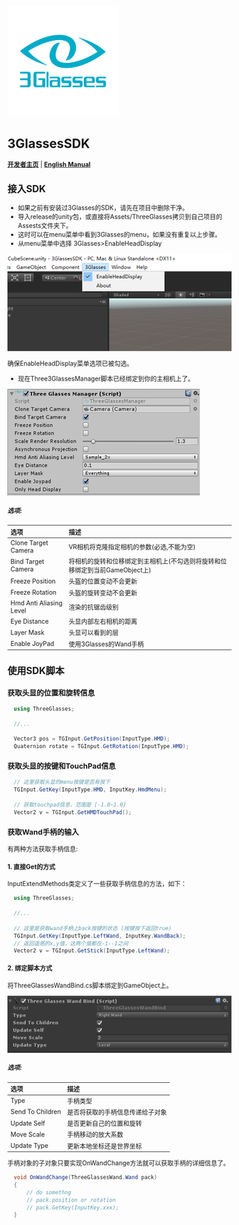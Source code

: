 ![img](./README/icon.png)

# 3GlassesSDK

**[开发者主页](http://dev.vrshow.com/)** | **[English Manual](./README.md)**

## 接入SDK

- 如果之前有安装过3Glasses的SDK，请先在项目中删除干净。
- 导入release的unity包，或直接将Assets/ThreeGlasses拷贝到自己项目的Assests文件夹下。
- 这时可以在menu菜单中看到3Glasses的menu，如果没有重复以上步骤。
- 从menu菜单中选择 3Glasses>EnableHeadDisplay

![img](./README/EnableHeadDisplay.png)

确保EnableHeadDisplay菜单选项已被勾选。

- 现在Three3GlassesManager脚本已经绑定到你的主相机上了。

![img](./README/TreeGlassesCameraProperty.png)

##### 选项:

| 选项                    | 描述                                                                    |
| :---------------------- | :--------------------------------------------------------------------- |
| Clone Target Camera     | VR相机将克隆指定相机的参数(必选,不能为空)                                 |
| Bind Target Camera      | 将相机的旋转和位移绑定到主相机上(不勾选则将旋转和位移绑定到当前GameObject上) |
| Freeze Position         | 头盔的位置变动不会更新                                                   |
| Freeze Rotation         | 头盔的旋转变动不会更新                                                   |
| Hmd Anti Aliasing Level | 渲染的抗锯齿级别                                                        |
| Eye Distance            | 头显内部左右相机的距离                                                   |
| Layer Mask              | 头显可以看到的层                                                        |
| Enable JoyPad           | 使用3Glasses的Wand手柄                                                 |

## 使用SDK脚本

### 获取头显的位置和旋转信息

```csharp
  using ThreeGlasses;

  //...

  Vector3 pos = TGInput.GetPosition(InputType.HMD);
  Quaternion rotate = TGInput.GetRotation(InputType.HMD);
```

### 获取头显的按键和TouchPad信息

```csharp
  // 这里获取头显的menu按键是否有按下
  TGInput.GetKey(InputType.HMD, InputKey.HmdMenu);

  // 获取touchpad信息，范围是 [-1.0~1.0]
  Vector2 v = TGInput.GetHMDTouchPad();
```

### 获取Wand手柄的输入

  有两种方法获取手柄信息:

#### 1. 直接Get的方式

InputExtendMethods类定义了一些获取手柄信息的方法，如下：

```csharp
  using ThreeGlasses;

  //...

  // 这里是获取wand手柄上back按键的状态 (按键按下返回true)
  TGInput.GetKey(InputType.LeftWand, InputKey.WandBack);
  // 返回遥感的x,y值，这两个值都在-1--1之间
  Vector2 v = TGInput.GetStick(InputType.LeftWand);
```

#### 2. 绑定脚本方式

将ThreeGlassesWandBind.cs脚本绑定到GameObject上。

![img](./README/TreeGlassesWandBindProperty.png)

##### 选项:

| 选项             | 描述                             |
| :--------------- | :------------------------------ |
| Type             | 手柄类型                         |
| Send To Children | 是否将获取的手柄信息传递给子对象   |
| Update Self      | 是否更新自己的位置和旋转          |
| Move Scale       | 手柄移动的放大系数               |
| Update Type      | 更新本地坐标还是世界坐标          |


手柄对象的子对象只要实现OnWandChange方法就可以获取手柄的详细信息了。

```csharp
  void OnWandChange(ThreeGlassesWand.Wand pack)
  {
      // do somethng
      // pack.position or rotation
      // pack.GetKey(InputKey.xxx);
  }
```

